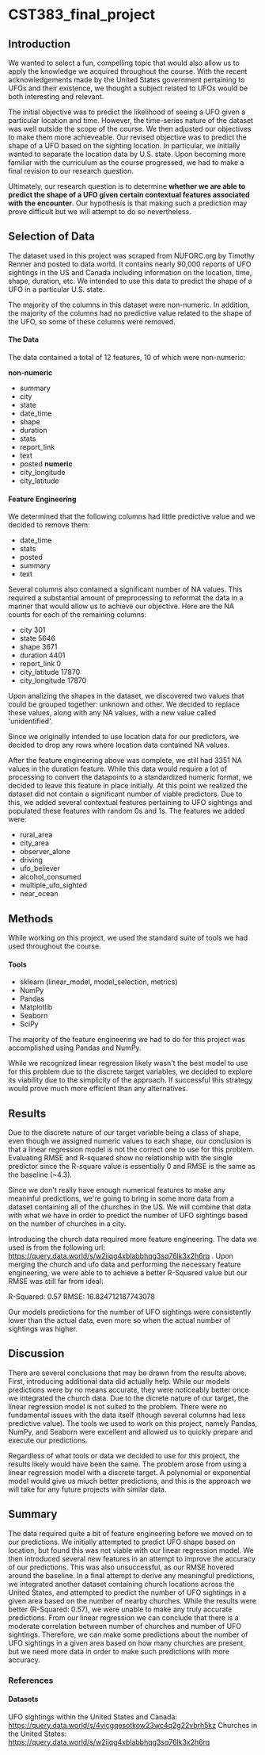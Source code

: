 # CST383_final_project
## Introduction

We wanted to select a fun, compelling topic that would also allow us to apply the knowledge we acquired throughout the course. With the recent acknowledgements made by the United States government pertaining to UFOs and their existence, we thought a subject related to UFOs would be both interesting and relevant.

The initial objective was to predict the likelihood of seeing a UFO given a particular location and time. However, the time-series nature of the dataset was well outside the scope of the course. We then adjusted our objectives to make them more achieveable. Our revised objective was to predict the shape of a UFO based on the sighting location. In particular, we initially wanted to separate the location data by U.S. state. Upon becoming more familiar with the curriculum as the course progressed, we had to make a final revision to our research question. 

Ultimately, our research question is to determine **whether we are able to predict the shape of a UFO given certain contextual features associated with the encounter**. Our hypothesis is that making such a prediction may prove difficult but we will attempt to do so nevertheless.

## Selection of Data

The dataset used in this project was scraped from NUFORC.org by Timothy Renner and posted to data.world. It contains nearly 90,000 reports of UFO sightings in the US and Canada including information on the location, time, shape, duration, etc. We intended to use this data to predict the shape of a UFO in a particular U.S. state.

The majority of the columns in this dataset were non-numeric. In addition, the majority of the columns had no predictive value related to the shape of the UFO, so
some of these columns were removed.

#### The Data

The data contained a total of 12 features, 10 of which were non-numeric:

**non-numeric**
- summary
- city
- state
- date_time
- shape
- duration
- stats
- report_link
- text
- posted
**numeric**
- city_longitude
- city_latitude

#### Feature Engineering

We determined that the following columns had little predictive value and we decided to remove them:

- date_time
- stats
- posted
- summary
- text

Several columns also contained a significant number of NA values. This required a substantial amount of preprocessing to reformat the data in a manner that would allow us to achieve our objective. Here are the NA counts for each of the remaining columns:

- city                301
- state              5646
- shape              3671
- duration           4401
- report_link           0
- city_latitude     17870
- city_longitude    17870

Upon analizing the shapes in the dataset, we discovered two values that could be grouped together: unknown and other. We decided to replace these values, along with any NA values, with a new value called 'unidentified'.

Since we originally intended to use location data for our predictors, we decided to drop any rows where location data contained NA values.

After the feature engineering above was complete, we still had 3351 NA values in the duration feature. While this data would require a lot of processing to convert the datapoints to a standardized numeric format, we decided to leave this feature in place initially. At this point we realized the dataset did not contain a significant number of viable predictors. Due to this, we added several contextual features pertaining to UFO sightings and populated these features with random 0s and 1s. The features we added were:

- rural_area
- city_area
- observer_alone
- driving
- ufo_believer
- alcohol_consumed
- multiple_ufo_sighted
- near_ocean

## Methods

While working on this project, we used the standard suite of tools we had used throughout the course. 

#### Tools
- sklearn (linear_model, model_selection, metrics)
- NumPy
- Pandas
- Matplotlib
- Seaborn
- SciPy

The majority of the feature engineering we had to do for this project was accomplished using Pandas and NumPy.

While we recognized linear regression likely wasn't the best model to use for this problem due to the discrete target variables, we decided to explore its viability due to the simplicity of the approach. If successful this strategy would prove much more efficient than any alternatives.

## Results

Due to the discrete nature of our target variable being a class of shape, even though we assigned numeric values to each shape, our conclusion is that a linear regression model is not the correct one to use for this problem. Evaluating RMSE and R-squared show no relationship with the single predictor since the R-square value is essentially 0 and RMSE is the same as the baseline (~4.3).

Since we don't really have enough numerical features to make any meaninful predictions, we're going to bring in some more data from a dataset containing all of the churches in the US. We will combine that data with what we have in order to predict the number of UFO sightings based on the number of churches in a city.

Introducing the church data required more feature engineering. The data we used is from the following url: https://query.data.world/s/w2iiqg4xblabbhqg3sq76lk3x2h6rq . Upon merging the church and ufo data and performing the necessary feature engineering, we were able to to achieve a better R-Squared value but our RMSE was still far from ideal:

R-Squared: 0.57
RMSE: 16.824712187743078

Our models predictions for the number of UFO sightings were consistently lower than the actual data, even more so when the actual number of sightings was higher.

## Discussion

There are several conclusions that may be drawn from the results above. First, introducing additional data did actually help. While our models predictions were by no means accurate, they were noticeably better once we integrated the church data. Due to the dicrete nature of our target, the linear regression model is not suited to the problem. There were no fundamental issues with the data itself (though several columns had less predictive value). The tools we used to work on this project, namely Pandas, NumPy, and Seaborn were excellent and allowed us to quickly prepare and execute our predictions.

Regardless of what tools or data we decided to use for this project, the results likely would have been the same. The problem arose from using a linear regression model with a discrete target. A polynomial or exponential model would give us miuch better predictions, and this is the approach we will take for any future projects with similar data.

## Summary

The data required quite a bit of feature engineering before we moved on to our predictions. We initially attempted to predict UFO shape based on location, but found this was not viable with our linear regression model. We then introduced several new features in an attempt to improve the accuracy of our predictions. This was also unsuccessful, as our RMSE hovered around the baseline. In a final attempt to derive any meaningful predictions, we integrated another dataset containing church locations across the United States, and attempted to predict the number of UFO sightings in a given area based on the number of nearby churches. While the results were better (R-Squared: 0.57), we were unable to make any truly accurate predictions. From our linear regression we can conclude that there is a moderate correlation between number of churches and number of UFO sightings. Therefore, we can make some predictions about the number of UFO sightings in a given area based on how many churches are present, but we need more data in order to make such predictions with more accuracy.

### References

#### Datasets
UFO sightings within the United States and Canada: https://query.data.world/s/4vicgqesotkow23wc4q2g22vbrh5kz
Churches in the United States: https://query.data.world/s/w2iiqg4xblabbhqg3sq76lk3x2h6rq